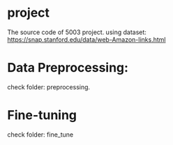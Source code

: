 # project

The source code of 5003 project.
using dataset: https://snap.stanford.edu/data/web-Amazon-links.html

# Data Preprocessing:
check folder: preprocessing.

# Fine-tuning
check folder: fine_tune
